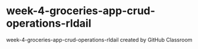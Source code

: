 # week-4-groceries-app-crud-operations-rldail
week-4-groceries-app-crud-operations-rldail created by GitHub Classroom
